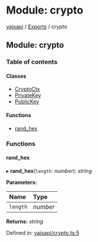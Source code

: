 # Module: crypto

[yajsapi](../yajsapi.md) / [Exports](./) / crypto

## Module: crypto

### Table of contents

#### Classes

* [CryptoCtx](../classes/crypto.cryptoctx.md)
* [PrivateKey](../classes/crypto.privatekey.md)
* [PublicKey](../classes/crypto.publickey.md)

#### Functions

* [rand\_hex](crypto.md#rand_hex)

### Functions

#### rand\_hex

▸ **rand\_hex**\(`length`: _number_\): _string_

**Parameters:**

| Name | Type |
| :--- | :--- |
| `length` | _number_ |

**Returns:** _string_

Defined in: [yajsapi/crypto.ts:5](https://github.com/golemfactory/yajsapi/blob/289a25a/yajsapi/crypto.ts#L5)

